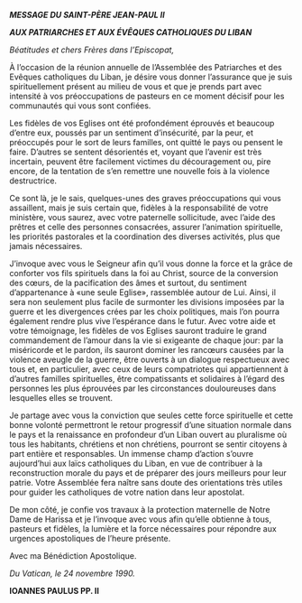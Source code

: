 ***MESSAGE DU SAINT-PÈRE JEAN-PAUL II***

***AUX PATRIARCHES ET AUX ÉVÊQUES CATHOLIQUES DU LIBAN***

*Béatitudes et chers Frères dans l’Episcopat,*

À l’occasion de la réunion annuelle de l’Assemblée des Patriarches et des Evêques catholiques du Liban, je désire vous donner l’assurance que je suis spirituellement présent au milieu de vous et que je prends part avec intensité à vos préoccupations de pasteurs en ce moment décisif pour les communautés qui vous sont confiées.

Les fidèles de vos Eglises ont été profondément éprouvés et beaucoup d’entre eux, poussés par un sentiment d’insécurité, par la peur, et préoccupés pour le sort de leurs familles, ont quitté le pays ou pensent le faire. D’autres se sentent désorientés et, voyant que l’avenir est très incertain, peuvent être facilement victimes du découragement ou, pire encore, de la tentation de s’en remettre une nouvelle fois à la violence destructrice.

Ce sont là, je le sais, quelques-unes des graves préoccupations qui vous assaillent, mais je suis certain que, fidèles à la responsabilité de votre ministère, vous saurez, avec votre paternelle sollicitude, avec l’aide des prêtres et celle des personnes consacrées, assurer l’animation spirituelle, les priorités pastorales et la coordination des diverses activités, plus que jamais nécessaires.

J’invoque avec vous le Seigneur afin qu’il vous donne la force et la grâce de conforter vos fils spirituels dans la foi au Christ, source de la conversion des cœurs, de la pacification des âmes et surtout, du sentiment d’appartenance à «une seule Eglise», rassemblée autour de Lui. Ainsi, il sera non seulement plus facile de surmonter les divisions imposées par la guerre et les divergences crées par les choix politiques, mais l’on pourra également rendre plus vive l’espérance dans le futur. Avec votre aide et votre témoignage, les fidèles de vos Eglises sauront traduire le grand commandement de l’amour dans la vie si exigeante de chaque jour: par la miséricorde et le pardon, ils sauront dominer les rancœurs causées par la violence aveugle de la guerre, être ouverts à un dialogue respectueux avec tous et, en particulier, avec ceux de leurs compatriotes qui appartiennent à d’autres familles spirituelles, être compatissants et solidaires à l’égard des personnes les plus éprouvées par les circonstances douloureuses dans lesquelles elles se trouvent.

Je partage avec vous la conviction que seules cette force spirituelle et cette bonne volonté permettront le retour progressif d’une situation normale dans le pays et la renaissance en profondeur d’un Liban ouvert au pluralisme où tous les habitants, chrétiens et non chrétiens, pourront se sentir citoyens à part entière et responsables. Un immense champ d’action s’ouvre aujourd’hui aux laïcs catholiques du Liban, en vue de contribuer à la reconstruction morale du pays et de préparer des jours meilleurs pour leur patrie. Votre Assemblée fera naître sans doute des orientations très utiles pour guider les catholiques de votre nation dans leur apostolat.

De mon côté, je confie vos travaux à la protection maternelle de Notre Dame de Harissa et je l’invoque avec vous afin qu’elle obtienne à tous, pasteurs et fidèles, la lumière et la force nécessaires pour répondre aux urgences apostoliques de l’heure présente.

Avec ma Bénédiction Apostolique.

*Du Vatican, le 24 novembre 1990.*

**IOANNES PAULUS PP. II**